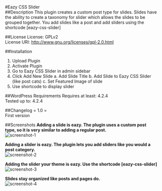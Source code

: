 #Eazy CSS Slider  
##Description
This plugin creates a custom post type for slides. Slides have the ability to create a taxonomy for slider which allows the slides to be grouped together. You add slides like a post and add sliders using the shortcode [eazy-css-slider]  

##License
License: GPLv2  
License URI: http://www.gnu.org/licenses/gpl-2.0.html  

##Installation
1. Upload Plugin  
2. Activate Plugin  
3. Go to Eazy CSS Slider in admin sidebar  
4. Click Add New Slide a. Add Slide Title b. Add Slide to Eazy CSS Slider (like post cats) c. Set Featured Image of slide  
5. Use shortcode to display slider  

##WordPress Requirements
Requires at least: 4.2.4   
Tested up to: 4.2.4  

##Changelog
= 1.0 =  
First version


##Screenshots 
**Adding a slide is eazy. The plugin uses a custom post type, so it is very similar to adding a regular post.**  
![screenshot-1](https://cloud.githubusercontent.com/assets/6818209/12077049/eb01ef9e-b191-11e5-8c70-0273aa97635c.jpg)  

**Adding a slider is eazy. The plugin lets you add sliders like you would a post category.**  
![screenshot-2](https://cloud.githubusercontent.com/assets/6818209/12077050/eb17465a-b191-11e5-9e3a-f1529994c29e.jpg)

**Adding the slider your theme is eazy. Use the shortcode [eazy-css-slider]**
![screenshot-3](https://cloud.githubusercontent.com/assets/6818209/12077052/eb177954-b191-11e5-8a1c-e96e6a0a8e0b.jpg)  
  
**Slides stay organized like posts and pages do.**  
![screenshot-4](https://cloud.githubusercontent.com/assets/6818209/12077051/eb176ce8-b191-11e5-87f9-ed7c8872923a.jpg)